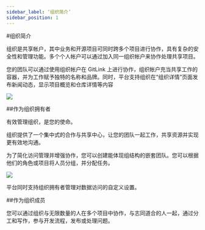 ```yaml
---
sidebar_label: ‘组织简介’
sidebar_position: 1
---
```


#组织简介

组织是共享帐户，其中业务和开源项目可同时跨多个项目进行协作，具有复杂的安全性和管理功能。多个个人帐户可以通过加入同一组织帐户来协作处理共享项目。

您的团队可以通过使用组织帐户在 GitLink 上进行协作，组织帐户充当共享工作的容器，并为工作赋予独特的名称和品牌。同时，平台支持组织在“组织详情”页面发布新闻动态，显示项目概览和仓库详情等内容

 ![](/img/Org/imageOrg6.png)

##作为组织拥有者

有效管理组织，是您的使命。

组织提供了一个集中式的合作与共享中心，让您的团队一起工作，共享资源并实现更有效地沟通。

为了简化访问管理并增强协作，您可以创建能体现组结构的嵌套团队。您可以根据他们的角色或项目将人员分组，并分配任务。

 ![](/img/Org/imageOrg7.png)

平台同时支持组织拥有者管理对数据访问的自定义设置。

##作为组织成员

您可以通过组织与无限数量的人在多个项目中协作，与志同道合的人一起，通过分工和写作，参与开发流程，发布或处理问题。
